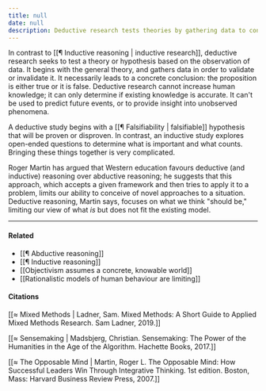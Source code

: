 ```yaml
---
title: null
date: null
description: Deductive research tests theories by gathering data to confirm or reject hypotheses, focusing on concrete conclusions rather than generating new knowledge or predicting future events.
---
```


In contrast to [[¶ Inductive reasoning | inductive research]], deductive research seeks to test a theory or hypothesis based on the observation of data. It begins with the general theory, and gathers data in order to validate or invalidate it. It necessarily leads to a concrete conclusion: the proposition is either true or it is false. Deductive research cannot increase human knowledge; it can only determine if existing knowledge is accurate. It can't be used to predict future events, or to provide insight into unobserved phenomena.

A deductive study begins with a [[¶ Falsifiability | falsifiable]] hypothesis that will be proven or disproven. In contrast, an inductive study explores open-ended questions to determine what is important and what counts. Bringing these things together is very complicated.

Roger Martin has argued that Western education favours deductive (and inductive) reasoning over abductive reasoning; he suggests that this approach, which accepts a given framework and then tries to apply it to a problem, limits our ability to conceive of novel approaches to a situation. Deductive reasoning, Martin says, focuses on what we think "should be," limiting our view of what _is_ but does not fit the existing model.

---

#### Related

- [[¶ Abductive reasoning]]
- [[¶ Inductive reasoning]]
- [[Objectivism assumes a concrete, knowable world]]
- [[Rationalistic models of human behaviour are limiting]]

#### Citations

[[≈ Mixed Methods | Ladner, Sam. Mixed Methods: A Short Guide to Applied Mixed Methods Research. Sam Ladner, 2019.]]

[[≈ Sensemaking | Madsbjerg, Christian. Sensemaking: The Power of the Humanities in the Age of the Algorithm. Hachette Books, 2017.]]

[[≈ The Opposable Mind | Martin, Roger L. The Opposable Mind: How Successful Leaders Win Through Integrative Thinking. 1st edition. Boston, Mass: Harvard Business Review Press, 2007.]]
